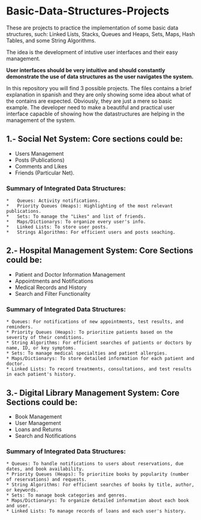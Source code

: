 # Basic-Data-Structures-Projects
These are projects to practice the implementation of some basic data structures, such: Linked Lists, Stacks, Queues and Heaps, Sets, Maps, Hash Tables, and some String Algorithms.

The idea is the development of intutive user interfaces and their easy management.

**User interfaces should be very intuitive and should constantly demonstrate the use of data structures as the user navigates the system.**

In this repository you will find 3 possible projects. 
The files contains a brief explanation in spanish and they are only showing some idea about what of the contains are expected. Obviously, they are just a mere so basic example. The developer need to make a beautiful and practical user interface capacble of showing how the datastructures are helping in the management of the system.

## 1.- Social Net System: Core sections could be: 
  *	Users Management
  *	Posts (Publications)
  *	Comments and Likes
  *	Friends (Particular Net). 

  ### Summary of Integrated Data Structures:
    *	Queues: Activity notifications.
    *	Priority Queues (Heaps): Highlighting of the most relevant publications.
    *	Sets: To manage the "Likes" and list of friends.
    *	Maps/Dictionarys: To organize every user's info.
    *	Linked Lists: To store user posts.
    *	Strings Algorithms: For efficient users and posts seaching.

## 2.- Hospital Management System: Core Sections could be: 
  * Patient and Doctor Information Management 
  * Appointments and Notifications 
  * Medical Records and History 
  * Search and Filter Functionality

  ### Summary of Integrated Data Structures: 
    * Queues: For notifications of new appointments, test results, and reminders. 
    * Priority Queues (Heaps): To prioritize patients based on the severity of their conditions. 
    * String Algorithms: For efficient searches of patients or doctors by name, ID, or key symptoms. 
    * Sets: To manage medical specialties and patient allergies. 
    * Maps/Dictionarys: To store detailed information for each patient and doctor. 
    * Linked Lists: To record treatments, consultations, and test results in each patient's history.

## 3.- Digital Library Management System: Core Sections could be: 
  * Book Management 
  * User Management 
  * Loans and Returns 
  * Search and Notifications

  ### Summary of Integrated Data Structures: 
    * Queues: To handle notifications to users about reservations, due dates, and book availability. 
    * Priority Queues (Heaps): To prioritize books by popularity (number of reservations) and requests. 
    * String Algorithms: For efficient searches of books by title, author, or keywords. 
    * Sets: To manage book categories and genres. 
    * Maps/Dictionarys: To organize detailed information about each book and user. 
    * Linked Lists: To manage records of loans and each user's history.

    
